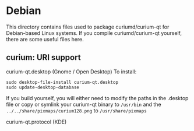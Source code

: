 
Debian
====================
This directory contains files used to package curiumd/curium-qt
for Debian-based Linux systems. If you compile curiumd/curium-qt yourself, there are some useful files here.

## curium: URI support ##


curium-qt.desktop  (Gnome / Open Desktop)
To install:

	sudo desktop-file-install curium-qt.desktop
	sudo update-desktop-database

If you build yourself, you will either need to modify the paths in
the .desktop file or copy or symlink your curium-qt binary to `/usr/bin`
and the `../../share/pixmaps/curium128.png` to `/usr/share/pixmaps`

curium-qt.protocol (KDE)

